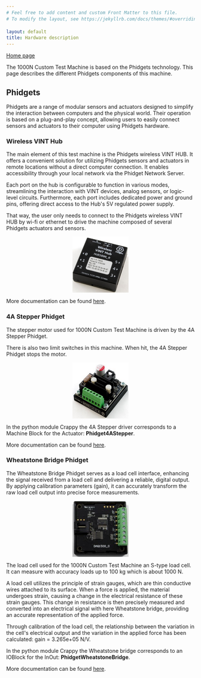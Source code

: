 ```yaml
---
# Feel free to add content and custom Front Matter to this file.
# To modify the layout, see https://jekyllrb.com/docs/themes/#overriding-theme-defaults

layout: default
title: Hardware description
---
```


[Home page](index.markdown)

The 1000N Custom Test Machine is based on the Phidgets technology. This page 
describes the different Phidgets components of this machine.


## Phidgets

Phidgets are a range of modular sensors and actuators designed to simplify the 
interaction between computers and the physical world. Their operation is based 
on a plug-and-play concept, allowing users to easily connect sensors and 
actuators to their computer using Phidgets hardware.

### Wireless VINT Hub 

The main element of this test machine is the Phidgets wireless VINT HUB. It 
offers a convenient solution for utilizing Phidgets sensors and actuators in 
remote locations without a direct computer connection. It enables accessibility
through your local network via the Phidget Network Server. 

Each port on the hub is configurable to function in various modes, streamlining
the interaction with VINT devices, analog sensors, or logic-level circuits. 
Furthermore, each port includes dedicated power and ground pins, offering 
direct access to the Hub's 5V regulated power supply.

That way, the user only needs to connect to the Phidgets wireless VINT HUB by
wi-fi or ethernet to drive the machine composed of several Phidgets actuators
and sensors.

<p align="center">
<img src="./images/VINT_Phidgets.png" height="150" width="150" align="center" title="Phidgets Wireless VINT HUB">
</p>

More documentation can be found <a href="https://www.phidgets.com/?prodid=1143">here</a>. 

### 4A Stepper Phidget

The stepper motor used for 1000N Custom Test Machine is driven by the 4A 
Stepper Phidget.  

There is also two limit switches in this machine. When hit, the 4A Stepper 
Phidget stops the motor.

<p align="center">
<img src="./images/S4A_Phidgets.png" height="150" width="150" align="center" title="4A Stepper Phidget">
</p>

In the python module Crappy the 4A Stepper driver corresponds to a Machine 
Block for the Actuator: <B>Phidget4AStepper</B>.

More documentation can be found <a href="https://www.phidgets.com/?prodid=1278">here</a>.

### Wheatstone Bridge Phidget

The Wheatstone Bridge Phidget serves as a load cell interface, enhancing the 
signal received from a load cell and delivering a reliable, digital output. 
By applying calibration parameters (gain), it can accurately transform the raw
load cell output into precise force measurements.

<p align="center">
<img src="./images/WB_Phidgets.png" height="150" width="150" align="center" title="Wheatstone Bridge Phidget">
</p>

The load cell used for the 1000N Custom Test Machine an S-type load cell. It 
can measure with accuracy loads up to 100 kg which is about 1000 N. 

A load cell utilizes the principle of strain gauges, which are thin conductive 
wires attached to its surface. When a force is applied, the material undergoes
strain, causing a change in the electrical resistance of these strain gauges. 
This change in resistance is then precisely measured and converted into an 
electrical signal with here Wheatstone bridge, providing an accurate 
representation of the applied force.

Through calibration of the load cell, the relationship between the variation in
the cell's electrical output and the variation in the applied force has been 
calculated:
gain = 3.265e+05 N/V.

In the python module Crappy the Wheatstone bridge corresponds to an IOBlock for
the InOut: <B>PhidgetWheatstoneBridge</B>.


More documentation can be found <a href="https://www.phidgets.com/?prodid=957">here</a>. 
